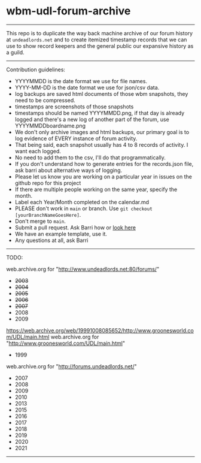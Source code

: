 # wbm-udl-forum-archive

---

This repo is to duplicate the way back machine archive of our forum history at `undeadlords.net` and to create itemized timestamp records that we can use to show record keepers and the general public our expansive history as a guild.

---

Contribution guidelines:

- YYYYMMDD is the date format we use for file names.
- YYYY-MM-DD is the date format we use for json/csv data.  
- log backups are saved html documents of those wbm snapshots, they need to be compressed.
- timestamps are screenshots of those snapshots
- timestamps should be named YYYYMMDD.png, if that day is already logged and there's a new log of another part of the forum, use YYYYMMDDboardname.png
- We don't only archive images and html backups, our primary goal is to log evidence of EVERY instance of forum activity.
- That being said, each snapshot usually has 4 to 8 records of activity. I want each logged. 
- No need to add them to the csv, I'll do that programmatically.  
- If you don't understand how to generate entries for the records.json file, ask barri about alternative ways of logging.  
- Please let us know you are working on a particular year in issues on the github repo for this project
- If there are multiple people working on the same year, specify the month.  
- Label each Year/Month completed on the calendar.md
- PLEASE don't work in `main` or branch. Use `git checkout [yourBranchNameGoesHere]`. 
- Don't merge to `main`.
- Submit a pull request. Ask Barri how or [look here](https://docs.github.com/en/github/collaborating-with-issues-and-pull-requests/creating-a-pull-request)
- We have an example template, use it.
- Any questions at all, ask Barri

---

TODO:

web.archive.org for "http://www.undeadlords.net:80/forums/"

- ~~2003~~
- ~~2004~~
- ~~2005~~
- ~~2006~~
- ~~2007~~
- 2008
- 2009

https://web.archive.org/web/19991008085652/http://www.groonesworld.com/UDL/main.html
web.archive.org for "http://www.groonesworld.com/UDL/main.html"

- 1999

web.archive.org for "http://forums.undeadlords.net/"

- 2007
- 2008
- 2009
- 2010
- 2013
- 2015
- 2016
- 2017
- 2018
- 2019
- 2020
- 2021

---


